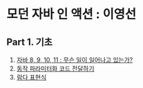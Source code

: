 # 모던 자바 인 액션 : 이영선
## Part 1. 기초
1. [자바 8, 9, 10, 11 : 무슨 일이 일어나고 있는가?](ch1/README.md)
2. [동작 파라미터화 코드 전달하기](ch2/README.md)
3. [람다 표현식](ch3/README.md)
